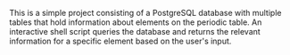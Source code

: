 This is a simple project consisting of a PostgreSQL database with multiple tables that hold information about elements on the periodic table.  An interactive shell script queries the database and returns the relevant information for a specific element based on the user's input.
